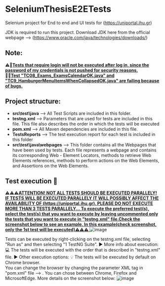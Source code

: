 # SeleniumThesisE2ETests
Selenium project for End to end and UI tests for (https://uniportal.ihu.gr)  

JDK is required to run this project. Download JDK here from the official webpage --> (https://www.oracle.com/java/technologies/downloads/)  
## Note:  
⚠️🚩<u><strong>Tests that require login will not be executed after log in, since the password of my credentials is not pushed for security reasons.</strong></u>  
🚦🚫<u><strong>Test "TC08_Exams_ExamsCalendarΟΚ.java" and "TC9_HamburgerMenuItemsWhenCollapsedΟΚ.java" are failing because of bugs.</strong></u>  

## Project structure:  
- **src\test\java**  --> All Test Scripts are included in this folder.
- **testng.xml**  --> Parameters that are used for tests are included in this file. This file also describes the order in which the tests will be executed
- **pom.xml**  --> All Maven dependencies are included in this file.
- **TestsReports**  --> The test execution report for each test is included in this folder
- **src\test\java\webpages**  --> This folder contains all the Webpages that have been used by tests. Each file represents a webpage and contains its corresponding Web - Element Locators, methods to retrieve Web Elements references, methods to perform actions on the Web Elements, and Assertions on the Web Elements. 


## Test execution :rocket:  
⚠️⚠️⚠️<u><strong>ATTENTION! NOT ALL TESTS SHOULD BE EXECUTED PARALLELY! IF TESTS WILL BE EXECUTED PARALLELY IT WILL POSSIBLY AFFECT THE AVAILABILITY OF (https://uniportal.ihu.gr). PLEASE DO NOT EXECUTE MORE THAN 3 TESTS PARALLELY... To execute the preferred test(s), select the test(s) that you want to execute by leaving uncommented only the tests that you want to execute in "testng.xml" file.Check the screenshot below to see an example. In this example(check screenshot, only the 1st test will be executed)⚠️⚠️⚠️ </strong></u> 
![image](https://github.com/CostasChou/SeleniumThesisE2ETests/assets/97087053/41f836f4-2391-4c25-91ef-3012c53e65ce)    

Tests can be executed by right-clicking on the testng.xml file, selecting "Run as" and then selecting "1 TestNG Suite". 
▶︎ More info about execution:  :computer:
The tests will be executed with the order that is described in "testng.xml" file.
▶︎ Other execution options: :bulb:
The tests will be executed by default on Chrome browser.  
You can change the browser by changing the parameter XML tag in "pom.xml" file -->  <parameter name="browser" value="Chrome"></parameter> . You can chose between Chrome, Firefox and MicrosoftEdge. More details on the screenshot below:
![image](https://github.com/CostasChou/SeleniumThesisE2ETests/assets/97087053/d2790982-c062-4cf5-989c-31248c513a1c)





